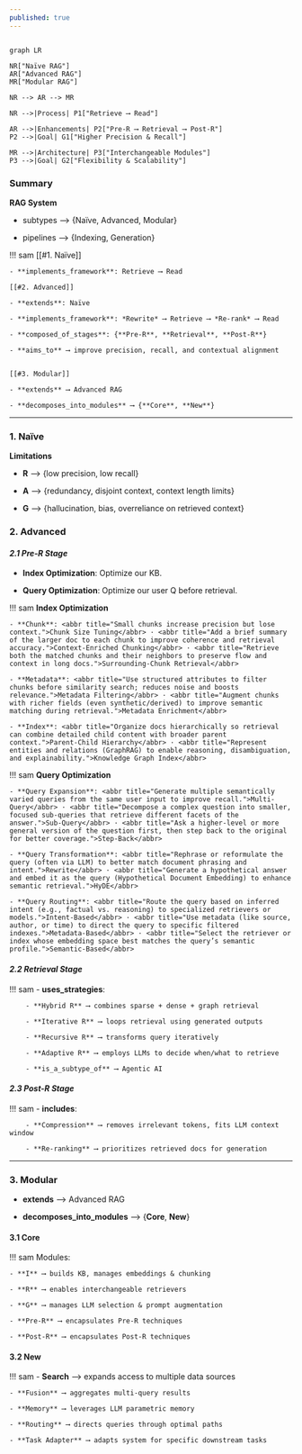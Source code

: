 ```yaml
---
published: true
---
```


```mermaid 

graph LR

NR["Naïve RAG"]
AR["Advanced RAG"]
MR["Modular RAG"]

NR --> AR --> MR

NR -->|Process| P1["Retrieve ⟶ Read"]

AR -->|Enhancements| P2["Pre-R ⟶ Retrieval ⟶ Post-R"]
P2 -->|Goal| G1["Higher Precision & Recall"]

MR -->|Architecture| P3["Interchangeable Modules"]
P3 -->|Goal| G2["Flexibility & Scalability"]

```

### Summary

**RAG System**

- subtypes ⟶ {Naïve, Advanced, Modular}

- pipelines ⟶ {Indexing, Generation}

!!! sam
    [[#1. Naïve]]

    - **implements_framework**: Retrieve ⟶ Read

    [[#2. Advanced]]

    - **extends**: Naïve

    - **implements_framework**: *Rewrite* ⟶ Retrieve ⟶ *Re-rank* ⟶ Read

    - **composed_of_stages**: {**Pre-R**, **Retrieval**, **Post-R**}

    - **aims_to** ⟶ improve precision, recall, and contextual alignment


    [[#3. Modular]]

    - **extends** ⟶ Advanced RAG

    - **decomposes_into_modules** ⟶ {**Core**, **New**}


---

### 1. Naïve
**Limitations**

- **R** ⟶ {low precision, low recall}

- **A** ⟶ {redundancy, disjoint context, context length limits}

- **G** ⟶ {hallucination, bias, overreliance on retrieved context}

### 2. Advanced
#### *2.1 Pre-R Stage*

- **Index Optimization**: Optimize our KB.

- **Query Optimization**: Optimize our user Q before retrieval.

!!! sam
    **Index Optimization**

    - **Chunk**: <abbr title="Small chunks increase precision but lose context.">Chunk Size Tuning</abbr> · <abbr title="Add a brief summary of the larger doc to each chunk to improve coherence and retrieval accuracy.">Context-Enriched Chunking</abbr> · <abbr title="Retrieve both the matched chunks and their neighbors to preserve flow and context in long docs.">Surrounding-Chunk Retrieval</abbr>

    - **Metadata**: <abbr title="Use structured attributes to filter chunks before similarity search; reduces noise and boosts relevance.">Metadata Filtering</abbr> · <abbr title="Augment chunks with richer fields (even synthetic/derived) to improve semantic matching during retrieval.">Metadata Enrichment</abbr>

    - **Index**: <abbr title="Organize docs hierarchically so retrieval can combine detailed child content with broader parent context.">Parent-Child Hierarchy</abbr> · <abbr title="Represent entities and relations (GraphRAG) to enable reasoning, disambiguation, and explainability.">Knowledge Graph Index</abbr>


!!! sam
    **Query Optimization**

    - **Query Expansion**: <abbr title="Generate multiple semantically varied queries from the same user input to improve recall.">Multi-Query</abbr> · <abbr title="Decompose a complex question into smaller, focused sub-queries that retrieve different facets of the answer.">Sub-Query</abbr> · <abbr title="Ask a higher-level or more general version of the question first, then step back to the original for better coverage.">Step-Back</abbr>

    - **Query Transformation**: <abbr title="Rephrase or reformulate the query (often via LLM) to better match document phrasing and intent.">Rewrite</abbr> · <abbr title="Generate a hypothetical answer and embed it as the query (Hypothetical Document Embedding) to enhance semantic retrieval.">HyDE</abbr>

    - **Query Routing**: <abbr title="Route the query based on inferred intent (e.g., factual vs. reasoning) to specialized retrievers or models.">Intent-Based</abbr> · <abbr title="Use metadata (like source, author, or time) to direct the query to specific filtered indexes.">Metadata-Based</abbr> · <abbr title="Select the retriever or index whose embedding space best matches the query’s semantic profile.">Semantic-Based</abbr>


#### *2.2 Retrieval Stage*
!!! sam
    - **uses_strategies**:

        - **Hybrid R** ⟶ combines sparse + dense + graph retrieval

        - **Iterative R** ⟶ loops retrieval using generated outputs

        - **Recursive R** ⟶ transforms query iteratively

        - **Adaptive R** ⟶ employs LLMs to decide when/what to retrieve

        - **is_a_subtype_of** ⟶ Agentic AI


#### *2.3 Post-R Stage*
!!! sam
    - **includes**:

        - **Compression** ⟶ removes irrelevant tokens, fits LLM context window

        - **Re-ranking** ⟶ prioritizes retrieved docs for generation


---

### 3. Modular

- **extends** ⟶ Advanced RAG

- **decomposes_into_modules** ⟶ {**Core**, **New**}

#### 3.1 Core
!!! sam
    Modules:

    - **I** ⟶ builds KB, manages embeddings & chunking

    - **R** ⟶ enables interchangeable retrievers

    - **G** ⟶ manages LLM selection & prompt augmentation

    - **Pre-R** ⟶ encapsulates Pre-R techniques

    - **Post-R** ⟶ encapsulates Post-R techniques


#### 3.2 New
!!! sam
    - **Search** ⟶ expands access to multiple data sources

    - **Fusion** ⟶ aggregates multi-query results

    - **Memory** ⟶ leverages LLM parametric memory

    - **Routing** ⟶ directs queries through optimal paths

    - **Task Adapter** ⟶ adapts system for specific downstream tasks